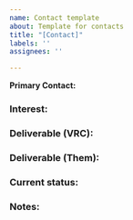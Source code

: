 ```yaml
---
name: Contact template
about: Template for contacts
title: "[Contact]"
labels: ''
assignees: ''

---
```


**Primary Contact:**

### Interest:

### Deliverable (VRC):

### Deliverable (Them):

### Current status:

### Notes:
